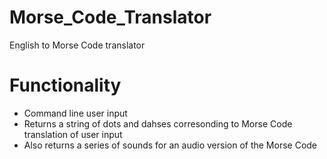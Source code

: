 # Morse_Code_Translator
English to Morse Code translator

# Functionality
- Command line user input
- Returns a string of dots and dahses corresonding to Morse Code translation of user input
- Also returns a series of sounds for an audio version of the Morse Code
